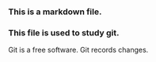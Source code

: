 ### This is a markdown file.
### This file is used to study git.

Git is a free software.
Git records changes.